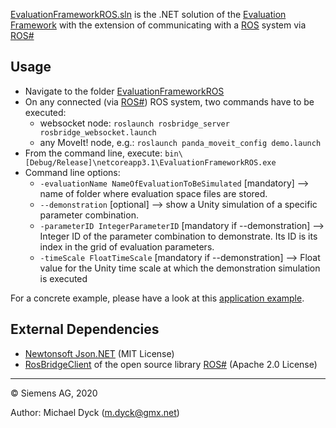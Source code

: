 [EvaluationFrameworkROS.sln](https://github.com/siemens/evaluation-framework/blob/master/EvaluationFrameworkROS/EvaluationFrameworkROS.sln) is the .NET solution of the [Evaluation Framework](https://github.com/siemens/evaluation-framework)
with the extension of communicating with a [ROS](https://www.ros.org/) system via [ROS\#](https://github.com/siemens/ros-sharp)

## Usage ##

* Navigate to the folder [EvaluationFrameworkROS](https://github.com/siemens/evaluation-framework/tree/master/EvaluationFrameworkROS)
* On any connected (via [ROS\#](https://github.com/siemens/ros-sharp)) ROS system, two commands have to be executed:
	- websocket node: `roslaunch rosbridge_server rosbridge_websocket.launch`
	- any MoveIt! node, e.g.: `roslaunch panda_moveit_config demo.launch`
* From the command line, execute: `bin\[Debug/Release]\netcoreapp3.1\EvaluationFrameworkROS.exe`
* Command line options: 
  * `-evaluationName NameOfEvaluationToBeSimulated` [mandatory] --> name of folder where evaluation space files are stored.
  * `--demonstration` [optional] --> show a Unity simulation of a specific parameter combination.
  * `-parameterID IntegerParameterID` [mandatory if --demonstration] --> Integer ID of the parameter combination to demonstrate. Its ID is its index in the grid of evaluation parameters.
  * `-timeScale FloatTimeScale` [mandatory if --demonstration] --> Float value for the Unity time scale at which the demonstration simulation is executed
  
For a concrete example, please have a look at this [application example](https://github.com/siemens/evaluation-framework/wiki/ROS-Incorporation).

## External Dependencies ##

* [Newtonsoft Json.NET](https://github.com/JamesNK/Newtonsoft.Json) (MIT License)
* [RosBridgeClient](https://github.com/siemens/ros-sharp/tree/master/Libraries/RosBridgeClient) 
of the open source library [ROS\#](https://github.com/siemens/ros-sharp) (Apache 2.0 License)

---

© Siemens AG, 2020

Author: Michael Dyck (m.dyck@gmx.net)
